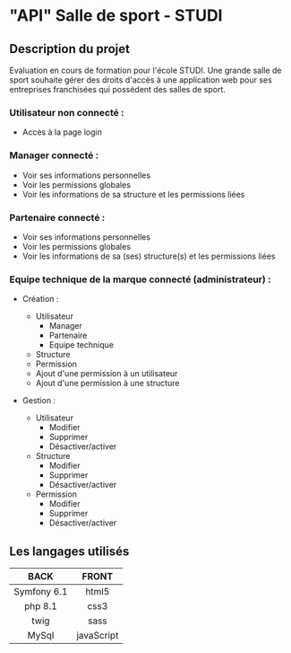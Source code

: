 # "API" Salle de sport - STUDI

## Description du projet

Evaluation en cours de formation pour l'école STUDI. Une grande salle de sport souhaite gérer des droits d'accès à une application web pour ses entreprises franchisées qui possèdent des salles de sport. 
### Utilisateur non connecté :
* Accès à la page login

### Manager connecté :
* Voir ses informations personnelles
* Voir les permissions globales
* Voir les informations de sa structure et les permissions liées

### Partenaire connecté :
* Voir ses informations personnelles
* Voir les permissions globales
* Voir les informations de sa (ses) structure(s) et les permissions liées

### Equipe technique de la marque connecté (administrateur) :
* Création :
    * Utilisateur
        * Manager
        * Partenaire
        * Equipe technique
    * Structure
    * Permission
    * Ajout d'une permission à un utilisateur
    * Ajout d'une permission à une structure

* Gestion : 
    * Utilisateur
        * Modifier
        * Supprimer
        * Désactiver/activer
    * Structure
        * Modifier
        * Supprimer
        * Désactiver/activer
    * Permission
        * Modifier
        * Supprimer
        * Désactiver/activer

## Les langages utilisés
| BACK | FRONT |
|:-:|:-:|
| Symfony 6.1 | html5 |
| php 8.1 | css3 |
| twig | sass |
| MySql | javaScript |
